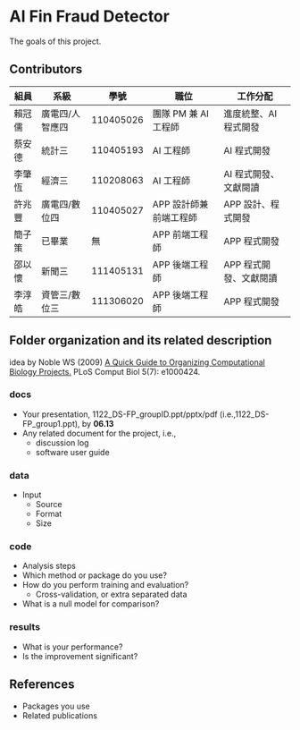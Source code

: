 # AI Fin Fraud Detector
The goals of this project.

## Contributors
| 組員    | 系級              | 學號       | 職位                     | 工作分配             |
|---------|-------------------|------------|--------------------------|----------------------|
| 賴冠儒  | 廣電四/人智應四   | 110405026  | 團隊 PM 兼 AI 工程師     | 進度統整、AI 程式開發 |
| 蔡安德  | 統計三            | 110405193  |  AI 工程師               | AI 程式開發 |
| 李肇恆  | 經濟三            | 110208063  | AI 工程師               | AI 程式開發、文獻閱讀 |
| 許兆豐  | 廣電四/數位四     | 110405027  | APP 設計師兼前端工程師       | APP 設計、程式開發   |
| 簡子策  | 已畢業            | 無  |  APP 前端工程師               | APP 程式開發 |
| 邵以懷  | 新聞三            | 111405131  | APP 後端工程師               | APP 程式開發、文獻閱讀 |
| 李淳皓  | 資管三/數位三     | 111306020  | APP 後端工程師               | APP 程式開發 |

## Folder organization and its related description
idea by Noble WS (2009) [A Quick Guide to Organizing Computational Biology Projects.](https://journals.plos.org/ploscompbiol/article?id=10.1371/journal.pcbi.1000424) PLoS Comput Biol 5(7): e1000424.

### docs
* Your presentation, 1122_DS-FP_groupID.ppt/pptx/pdf (i.e.,1122_DS-FP_group1.ppt), by **06.13**
* Any related document for the project, i.e.,
  * discussion log
  * software user guide

### data
* Input
  * Source
  * Format
  * Size

### code
* Analysis steps
* Which method or package do you use?
* How do you perform training and evaluation?
  * Cross-validation, or extra separated data
* What is a null model for comparison?

### results
* What is your performance?
* Is the improvement significant?

## References
* Packages you use
* Related publications
